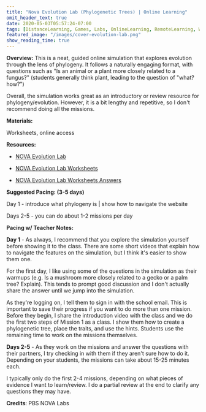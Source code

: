 ```yaml
---
title: "Nova Evolution Lab (Phylogenetic Trees) | Online Learning"
omit_header_text: true
date: 2020-05-03T05:57:24-07:00
tags: [DistanceLearning, Games, Labs, OnlineLearning, RemoteLearning, Worksheets, Biology, Evolution]
featured_image: "/images/cover-evolution-lab.png"
show_reading_time: true
---
```


**Overview:** This is a neat, guided online simulation that explores evolution through the lens of phylogeny. It follows a naturally engaging format, with questions such as "Is an animal or a plant more closely related to a fungus?" (students generally think plant, leading to the question of "what? how?")

Overall, the simulation works great as an introductory or review resource for phylogeny/evolution. However, it is a bit lengthy and repetitive, so I don't recommend doing all the missions.

**Materials:**

Worksheets, online access

**Resources:**

- [NOVA Evolution Lab](https://www.pbs.org/wgbh/nova/labs/lab/evolution/)

- [NOVA Evolution Lab Worksheets](/downloads/nova_evolution_lab_worksheets.pdf)

- [NOVA Evolution Lab Worksheets Answers](/downloads/nova_evolution_lab_worksheets_answers.pdf)

**Suggested Pacing: (3-5 days)**

Day 1 - introduce what phylogeny is | show how to navigate the website

Days 2-5 - you can do about 1-2 missions per day

**Pacing w/ Teacher Notes:**

**Day 1** - As always, I recommend that you explore the simulation yourself before showing it to the class. There are some short videos that explain how to navigate the features on the simulation, but I think it's easier to show them one.

For the first day, I like using some of the questions in the simulation as their warmups (e.g. Is a mushroom more closely related to a gecko or a palm tree? Explain). This tends to prompt good discussion and I don't actually share the answer until we jump into the simulation.

As they're logging on, I tell them to sign in with the school email. This is important to save their progress if you want to do more than one mission. Before they begin, I share the introduction video with the class and we do the first two steps of Mission 1 as a class. I show them how to create a phylogenetic tree, place the traits, and use the hints. Students use the remaining time to work on the missions themselves.

**Days 2-5** - As they work on the missions and answer the questions with their partners, I try checking in with them if they aren't sure how to do it. Depending on your students, the missions can take about 15-25 minutes each.

I typically only do the first 2-4 missions, depending on what pieces of evidence I want to learn/review. I do a partial review at the end to clarify any questions they may have.

**Credits**: PBS NOVA Labs
